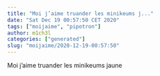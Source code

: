 ```yaml
---
title: "Moi j’aime truander les minikeums j..."
date: "Sat Dec 19 00:57:50 CET 2020"
tags: ["moijaime", "pipotron"]
author: m1ch3l
categories: ["generated"]
slug: "moijaime/2020-12-19-00:57:50"
---
```


Moi j’aime truander les minikeums jaune
